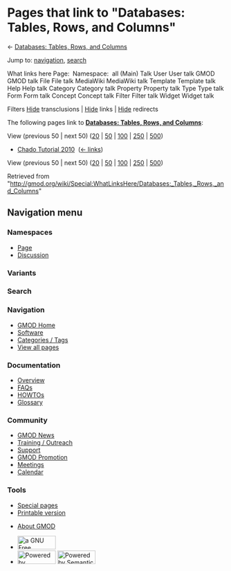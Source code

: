 <div id="mw-page-base" class="noprint">

</div>

<div id="mw-head-base" class="noprint">

</div>

<div id="content" class="mw-body" role="main">

<span id="top"></span>

<div id="mw-js-message" style="display:none;">

</div>



# <span dir="auto">Pages that link to "Databases: Tables, Rows, and Columns"</span>

<div id="bodyContent">

<div id="contentSub">

← [Databases: Tables, Rows, and
Columns](/wiki/Databases:_Tables,_Rows,_and_Columns "Databases: Tables, Rows, and Columns")

</div>

<div id="jump-to-nav" class="mw-jump">

Jump to: [navigation](#mw-navigation), [search](#p-search)

</div>

<div id="mw-content-text">

What links here Page:  Namespace:  all (Main) Talk User User talk GMOD
GMOD talk File File talk MediaWiki MediaWiki talk Template Template talk
Help Help talk Category Category talk Property Property talk Type Type
talk Form Form talk Concept Concept talk Filter Filter talk Widget
Widget talk

Filters
[Hide](/mediawiki/index.php?title=Special:WhatLinksHere/Databases:_Tables,_Rows,_and_Columns&hidetrans=1 "Special:WhatLinksHere/Databases: Tables, Rows, and Columns")
transclusions \|
[Hide](/mediawiki/index.php?title=Special:WhatLinksHere/Databases:_Tables,_Rows,_and_Columns&hidelinks=1 "Special:WhatLinksHere/Databases: Tables, Rows, and Columns")
links \|
[Hide](/mediawiki/index.php?title=Special:WhatLinksHere/Databases:_Tables,_Rows,_and_Columns&hideredirs=1 "Special:WhatLinksHere/Databases: Tables, Rows, and Columns")
redirects

The following pages link to **[Databases: Tables, Rows, and
Columns](/wiki/Databases:_Tables,_Rows,_and_Columns "Databases: Tables, Rows, and Columns")**:

View (previous 50 \| next 50)
([20](/mediawiki/index.php?title=Special:WhatLinksHere/Databases:_Tables,_Rows,_and_Columns&limit=20 "Special:WhatLinksHere/Databases: Tables, Rows, and Columns")
\|
[50](/mediawiki/index.php?title=Special:WhatLinksHere/Databases:_Tables,_Rows,_and_Columns&limit=50 "Special:WhatLinksHere/Databases: Tables, Rows, and Columns")
\|
[100](/mediawiki/index.php?title=Special:WhatLinksHere/Databases:_Tables,_Rows,_and_Columns&limit=100 "Special:WhatLinksHere/Databases: Tables, Rows, and Columns")
\|
[250](/mediawiki/index.php?title=Special:WhatLinksHere/Databases:_Tables,_Rows,_and_Columns&limit=250 "Special:WhatLinksHere/Databases: Tables, Rows, and Columns")
\|
[500](/mediawiki/index.php?title=Special:WhatLinksHere/Databases:_Tables,_Rows,_and_Columns&limit=500 "Special:WhatLinksHere/Databases: Tables, Rows, and Columns"))

- [Chado Tutorial 2010](/wiki/Chado_Tutorial_2010 "Chado Tutorial 2010")
  ‎ <span class="mw-whatlinkshere-tools">([←
  links](/mediawiki/index.php?title=Special:WhatLinksHere&target=Chado+Tutorial+2010 "Special:WhatLinksHere"))</span>

View (previous 50 \| next 50)
([20](/mediawiki/index.php?title=Special:WhatLinksHere/Databases:_Tables,_Rows,_and_Columns&limit=20 "Special:WhatLinksHere/Databases: Tables, Rows, and Columns")
\|
[50](/mediawiki/index.php?title=Special:WhatLinksHere/Databases:_Tables,_Rows,_and_Columns&limit=50 "Special:WhatLinksHere/Databases: Tables, Rows, and Columns")
\|
[100](/mediawiki/index.php?title=Special:WhatLinksHere/Databases:_Tables,_Rows,_and_Columns&limit=100 "Special:WhatLinksHere/Databases: Tables, Rows, and Columns")
\|
[250](/mediawiki/index.php?title=Special:WhatLinksHere/Databases:_Tables,_Rows,_and_Columns&limit=250 "Special:WhatLinksHere/Databases: Tables, Rows, and Columns")
\|
[500](/mediawiki/index.php?title=Special:WhatLinksHere/Databases:_Tables,_Rows,_and_Columns&limit=500 "Special:WhatLinksHere/Databases: Tables, Rows, and Columns"))

</div>

<div class="printfooter">

Retrieved from
"<http://gmod.org/wiki/Special:WhatLinksHere/Databases:_Tables,_Rows,_and_Columns>"

</div>

<div id="catlinks" class="catlinks catlinks-allhidden">

</div>

<div class="visualClear">

</div>

</div>

</div>

<div id="mw-navigation">

## Navigation menu

<div id="mw-head">



<div id="left-navigation">

<div id="p-namespaces" class="vectorTabs" role="navigation"
aria-labelledby="p-namespaces-label">

### Namespaces

- <span id="ca-nstab-main"><a href="/wiki/Databases:_Tables,_Rows,_and_Columns" accesskey="c"
  title="View the content page [c]">Page</a></span>
- <span id="ca-talk"><a
  href="/mediawiki/index.php?title=Talk:Databases:_Tables,_Rows,_and_Columns&amp;action=edit&amp;redlink=1"
  accesskey="t"
  title="Discussion about the content page [t]">Discussion</a></span>

</div>

<div id="p-variants" class="vectorMenu emptyPortlet" role="navigation"
aria-labelledby="p-variants-label">

### 

### Variants[](#)

<div class="menu">

</div>

</div>

</div>

<div id="right-navigation">





</div>

<div id="p-search" role="search">

### Search

<div id="simpleSearch">

</div>

</div>

</div>

</div>

<div id="mw-panel">

<div id="p-logo" role="banner">

<a href="/wiki/Main_Page"
style="background-image: url(http://gmod.org/images/GMOD-cogs.png);"
title="Visit the main page"></a>

</div>

<div id="p-Navigation" class="portal" role="navigation"
aria-labelledby="p-Navigation-label">

### Navigation

<div class="body">

- <span id="n-GMOD-Home">[GMOD Home](/wiki/Main_Page)</span>
- <span id="n-Software">[Software](/wiki/GMOD_Components)</span>
- <span id="n-Categories-.2F-Tags">[Categories /
  Tags](/wiki/Categories)</span>
- <span id="n-View-all-pages">[View all
  pages](/wiki/Special:AllPages)</span>

</div>

</div>

<div id="p-Documentation" class="portal" role="navigation"
aria-labelledby="p-Documentation-label">

### Documentation

<div class="body">

- <span id="n-Overview">[Overview](/wiki/Overview)</span>
- <span id="n-FAQs">[FAQs](/wiki/Category:FAQ)</span>
- <span id="n-HOWTOs">[HOWTOs](/wiki/Category:HOWTO)</span>
- <span id="n-Glossary">[Glossary](/wiki/Glossary)</span>

</div>

</div>

<div id="p-Community" class="portal" role="navigation"
aria-labelledby="p-Community-label">

### Community

<div class="body">

- <span id="n-GMOD-News">[GMOD News](/wiki/GMOD_News)</span>
- <span id="n-Training-.2F-Outreach">[Training /
  Outreach](/wiki/Training_and_Outreach)</span>
- <span id="n-Support">[Support](/wiki/Support)</span>
- <span id="n-GMOD-Promotion">[GMOD
  Promotion](/wiki/GMOD_Promotion)</span>
- <span id="n-Meetings">[Meetings](/wiki/Meetings)</span>
- <span id="n-Calendar">[Calendar](/wiki/Calendar)</span>

</div>

</div>

<div id="p-tb" class="portal" role="navigation"
aria-labelledby="p-tb-label">

### Tools

<div class="body">

- <span id="t-specialpages"><a href="/wiki/Special:SpecialPages" accesskey="q"
  title="A list of all special pages [q]">Special pages</a></span>
- <span id="t-print"><a
  href="/mediawiki/index.php?title=Special:WhatLinksHere/Databases:_Tables,_Rows,_and_Columns&amp;printable=yes"
  rel="alternate" accesskey="p"
  title="Printable version of this page [p]">Printable version</a></span>

</div>

</div>

</div>

</div>

<div id="footer" role="contentinfo">

- <span id="footer-places-about">[About
  GMOD](/wiki/GMOD:About "GMOD:About")</span>

<!-- -->

- <span id="footer-copyrightico">[<img src="http://www.gnu.org/graphics/gfdl-logo-small.png" width="88"
  height="31" alt="a GNU Free Documentation License" />](http://www.gnu.org/licenses/fdl-1.3.html)</span>
- <span id="footer-poweredbyico">[<img src="/mediawiki/skins/common/images/poweredby_mediawiki_88x31.png"
  width="88" height="31" alt="Powered by MediaWiki" />](//www.mediawiki.org/)
  [<img
  src="/mediawiki/extensions/SemanticMediaWiki/includes/../resources/images/smw_button.png"
  width="88" height="31" alt="Powered by Semantic MediaWiki" />](https://www.semantic-mediawiki.org/wiki/Semantic_MediaWiki)</span>

<div style="clear:both">

</div>

</div>
